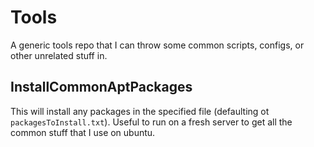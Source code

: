 # Tools

A generic tools repo that I can throw some common scripts, configs, or other unrelated stuff in. 

## InstallCommonAptPackages

This will install any packages in the specified file (defaulting ot `packagesToInstall.txt`). Useful to run
on a fresh server to get all the common stuff that I use on ubuntu.